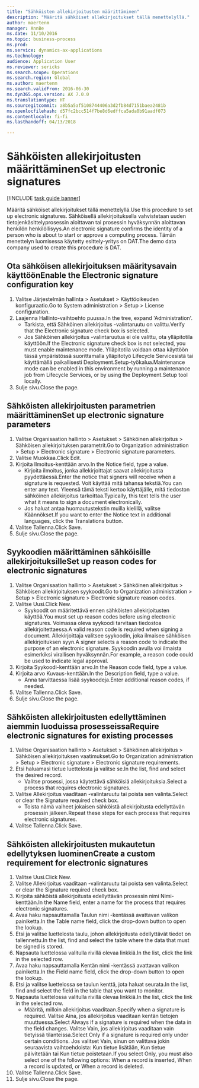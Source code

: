 ```yaml
--- 
title: "Sähköisten allekirjoitusten määrittäminen"
description: "Määritä sähköiset allekirjoitukset tällä menettelyllä."
author: maertenm
manager: AnnBe
ms.date: 11/10/2016
ms.topic: business-process
ms.prod: 
ms.service: dynamics-ax-applications
ms.technology: 
audience: Application User
ms.reviewer: sericks
ms.search.scope: Operations
ms.search.region: Global
ms.author: maertenm
ms.search.validFrom: 2016-06-30
ms.dyn365.ops.version: AX 7.0.0
ms.translationtype: HT
ms.sourcegitcommit: a8b5a5af5108744406a3d2fb84d7151baea2481b
ms.openlocfilehash: d57fc2bcc514f7be8d6edffca5ada0b91aadf073
ms.contentlocale: fi-fi
ms.lasthandoff: 04/13/2018

---
```

# <a name="set-up-electronic-signatures"></a><span data-ttu-id="3dd75-103">Sähköisten allekirjoitusten määrittäminen</span><span class="sxs-lookup"><span data-stu-id="3dd75-103">Set up electronic signatures</span></span>

[!INCLUDE [task guide banner](../../includes/task-guide-banner.md)]

<span data-ttu-id="3dd75-104">Määritä sähköiset allekirjoitukset tällä menettelyllä.</span><span class="sxs-lookup"><span data-stu-id="3dd75-104">Use this procedure to set up electronic signatures.</span></span> <span data-ttu-id="3dd75-105">Sähköisellä allekirjoituksella vahvistetaan uuden tietojenkäsittelyprosessin aloittavan tai prosessin hyväksynnän aloittavan henkilön henkilöllisyys.</span><span class="sxs-lookup"><span data-stu-id="3dd75-105">An electronic signature confirms the identity of a person who is about to start or approve a computing process.</span></span> <span data-ttu-id="3dd75-106">Tämän menettelyn luomisessa käytetty esittely-yritys on DAT.</span><span class="sxs-lookup"><span data-stu-id="3dd75-106">The demo data company used to create this procedure is DAT.</span></span>


## <a name="enable-the-electronic-signature-configuration-key"></a><span data-ttu-id="3dd75-107">Ota sähköisen allekirjoituksen määritysavain käyttöön</span><span class="sxs-lookup"><span data-stu-id="3dd75-107">Enable the Electronic signature configuration key</span></span>
1. <span data-ttu-id="3dd75-108">Valitse Järjestelmän hallinta > Asetukset > Käyttöoikeuden konfiguraatio.</span><span class="sxs-lookup"><span data-stu-id="3dd75-108">Go to System administration > Setup > License configuration.</span></span>
2. <span data-ttu-id="3dd75-109">Laajenna Hallinto-vaihtoehto puussa.</span><span class="sxs-lookup"><span data-stu-id="3dd75-109">In the tree, expand 'Administration'.</span></span>
    * <span data-ttu-id="3dd75-110">Tarkista, että Sähköinen allekirjoitus -valintaruutu on valittu.</span><span class="sxs-lookup"><span data-stu-id="3dd75-110">Verify that the Electronic signature check box is selected.</span></span>  
    * <span data-ttu-id="3dd75-111">Jos Sähköinen allekirjoitus -valintaruutua ei ole valittu, ota ylläpitotila käyttöön.</span><span class="sxs-lookup"><span data-stu-id="3dd75-111">If the Electronic signature check box is not selected, you must enable maintenance mode.</span></span> <span data-ttu-id="3dd75-112">Ylläpitotila voidaan ottaa käyttöön tässä ympäristössä suorittamalla ylläpitotyö Lifecycle Servicesistä tai käyttämällä paikallisesti Deployment.Setup-työkalua.</span><span class="sxs-lookup"><span data-stu-id="3dd75-112">Maintenance mode can be enabled in this environment by running a maintenance job from Lifecycle Services, or by using the Deployment.Setup tool locally.</span></span>  
3. <span data-ttu-id="3dd75-113">Sulje sivu.</span><span class="sxs-lookup"><span data-stu-id="3dd75-113">Close the page.</span></span>

## <a name="set-up-electronic-signature-parameters"></a><span data-ttu-id="3dd75-114">Sähköisten allekirjoitusten parametrien määrittäminen</span><span class="sxs-lookup"><span data-stu-id="3dd75-114">Set up electronic signature parameters</span></span>
1. <span data-ttu-id="3dd75-115">Valitse Organisaation hallinto > Asetukset > Sähköinen allekirjoitus > Sähköisen allekirjoituksen parametrit.</span><span class="sxs-lookup"><span data-stu-id="3dd75-115">Go to Organization administration > Setup > Electronic signature > Electronic signature parameters.</span></span>
2. <span data-ttu-id="3dd75-116">Valitse Muokkaa.</span><span class="sxs-lookup"><span data-stu-id="3dd75-116">Click Edit.</span></span>
3. <span data-ttu-id="3dd75-117">Kirjoita Ilmoitus-kenttään arvo.</span><span class="sxs-lookup"><span data-stu-id="3dd75-117">In the Notice field, type a value.</span></span>
    * <span data-ttu-id="3dd75-118">Kirjoita ilmoitus, jonka allekirjoittajat saavat allekirjoitusta pyydettäessä.</span><span class="sxs-lookup"><span data-stu-id="3dd75-118">Enter the notice that signers will receive when a signature is requested.</span></span> <span data-ttu-id="3dd75-119">Voit käyttää mitä tahansa tekstiä.</span><span class="sxs-lookup"><span data-stu-id="3dd75-119">You can enter any text.</span></span> <span data-ttu-id="3dd75-120">Yleensä tämä teksti kertoo käyttäjälle, mitä tiedoston sähköinen allekirjoitus tarkoittaa.</span><span class="sxs-lookup"><span data-stu-id="3dd75-120">Typically, this text tells the user what it means to sign a document electronically.</span></span>  
    * <span data-ttu-id="3dd75-121">Jos haluat antaa huomautustekstin muilla kielillä, valitse Käännökset.</span><span class="sxs-lookup"><span data-stu-id="3dd75-121">If you want to enter the Notice text in additional languages, click the Translations button.</span></span>  
4. <span data-ttu-id="3dd75-122">Valitse Tallenna.</span><span class="sxs-lookup"><span data-stu-id="3dd75-122">Click Save.</span></span>
5. <span data-ttu-id="3dd75-123">Sulje sivu.</span><span class="sxs-lookup"><span data-stu-id="3dd75-123">Close the page.</span></span>

## <a name="set-up-reason-codes-for-electronic-signatures"></a><span data-ttu-id="3dd75-124">Syykoodien määrittäminen sähköisille allekirjoituksille</span><span class="sxs-lookup"><span data-stu-id="3dd75-124">Set up reason codes for electronic signatures</span></span>
1. <span data-ttu-id="3dd75-125">Valitse Organisaation hallinto > Asetukset > Sähköinen allekirjoitus > Sähköisen allekirjoituksen syykoodit.</span><span class="sxs-lookup"><span data-stu-id="3dd75-125">Go to Organization administration > Setup > Electronic signature > Electronic signature reason codes.</span></span>
2. <span data-ttu-id="3dd75-126">Valitse Uusi.</span><span class="sxs-lookup"><span data-stu-id="3dd75-126">Click New.</span></span>
    * <span data-ttu-id="3dd75-127">Syykoodit on määritettävä ennen sähköisten allekirjoitusten käyttöä.</span><span class="sxs-lookup"><span data-stu-id="3dd75-127">You must set up reason codes before using electronic signatures.</span></span> <span data-ttu-id="3dd75-128">Voimassa oleva syykoodi tarvitaan tiedostoa allekirjoitettaessa.</span><span class="sxs-lookup"><span data-stu-id="3dd75-128">A valid reason code is required when signing a document.</span></span>     <span data-ttu-id="3dd75-129">Allekirjoittaja valitsee syykoodin, joka ilmaisee sähköisen allekirjoituksen syyn.</span><span class="sxs-lookup"><span data-stu-id="3dd75-129">A signer selects a reason code to indicate the purpose of an electronic signature.</span></span> <span data-ttu-id="3dd75-130">Syykoodin avulla voi ilmaista esimerkiksi virallisen hyväksynnän.</span><span class="sxs-lookup"><span data-stu-id="3dd75-130">For example, a reason code could be used to indicate legal approval.</span></span>  
3. <span data-ttu-id="3dd75-131">Kirjoita Syykoodi-kenttään arvo.</span><span class="sxs-lookup"><span data-stu-id="3dd75-131">In the Reason code field, type a value.</span></span>
4. <span data-ttu-id="3dd75-132">Kirjoita arvo Kuvaus-kenttään.</span><span class="sxs-lookup"><span data-stu-id="3dd75-132">In the Description field, type a value.</span></span>
    * <span data-ttu-id="3dd75-133">Anna tarvittaessa lisää syykoodeja.</span><span class="sxs-lookup"><span data-stu-id="3dd75-133">Enter additional reason codes, if needed.</span></span>  
5. <span data-ttu-id="3dd75-134">Valitse Tallenna.</span><span class="sxs-lookup"><span data-stu-id="3dd75-134">Click Save.</span></span>
6. <span data-ttu-id="3dd75-135">Sulje sivu.</span><span class="sxs-lookup"><span data-stu-id="3dd75-135">Close the page.</span></span>

## <a name="require-electronic-signatures-for-existing-processes"></a><span data-ttu-id="3dd75-136">Sähköisten allekirjoitusten edellyttäminen aiemmin luoduissa prosesseissa</span><span class="sxs-lookup"><span data-stu-id="3dd75-136">Require electronic signatures for existing processes</span></span>
1. <span data-ttu-id="3dd75-137">Valitse Organisaation hallinto > Asetukset > Sähköinen allekirjoitus > Sähköisen allekirjoituksen vaatimukset.</span><span class="sxs-lookup"><span data-stu-id="3dd75-137">Go to Organization administration > Setup > Electronic signature > Electronic signature requirements.</span></span>
2. <span data-ttu-id="3dd75-138">Etsi haluamasi tietue luettelosta ja valitse se.</span><span class="sxs-lookup"><span data-stu-id="3dd75-138">In the list, find and select the desired record.</span></span>
    * <span data-ttu-id="3dd75-139">Valitse prosessi, jossa käytettävä sähköisiä allekirjoituksia.</span><span class="sxs-lookup"><span data-stu-id="3dd75-139">Select a process that requires electronic signatures.</span></span>  
3. <span data-ttu-id="3dd75-140">Valitse Allekirjoitus vaaditaan -valintaruutu tai poista sen valinta.</span><span class="sxs-lookup"><span data-stu-id="3dd75-140">Select or clear the Signature required check box.</span></span>
    * <span data-ttu-id="3dd75-141">Toista nämä vaiheet jokaisen sähköistä allekirjoitusta edellyttävän prosessin jälkeen.</span><span class="sxs-lookup"><span data-stu-id="3dd75-141">Repeat these steps for each process that requires electronic signatures.</span></span>  
4. <span data-ttu-id="3dd75-142">Valitse Tallenna.</span><span class="sxs-lookup"><span data-stu-id="3dd75-142">Click Save.</span></span>

## <a name="create-a-custom-requirement-for-electronic-signatures"></a><span data-ttu-id="3dd75-143">Sähköisten allekirjoitusten mukautetun edellytyksen luominen</span><span class="sxs-lookup"><span data-stu-id="3dd75-143">Create a custom requirement for electronic signatures</span></span>
1. <span data-ttu-id="3dd75-144">Valitse Uusi.</span><span class="sxs-lookup"><span data-stu-id="3dd75-144">Click New.</span></span>
2. <span data-ttu-id="3dd75-145">Valitse Allekirjoitus vaaditaan -valintaruutu tai poista sen valinta.</span><span class="sxs-lookup"><span data-stu-id="3dd75-145">Select or clear the Signature required check box.</span></span>
3. <span data-ttu-id="3dd75-146">Kirjoita sähköistä allekirjoitusta edellyttävän prosessin nimi Nimi-kenttään.</span><span class="sxs-lookup"><span data-stu-id="3dd75-146">In the Name field, enter a name for the process that requires electronic signatures.</span></span>
4. <span data-ttu-id="3dd75-147">Avaa haku napsauttamalla Taulun nimi -kentässä avattavan valikon painiketta.</span><span class="sxs-lookup"><span data-stu-id="3dd75-147">In the Table name field, click the drop-down button to open the lookup.</span></span>
5. <span data-ttu-id="3dd75-148">Etsi ja valitse luettelosta taulu, johon allekirjoitusta edellyttävät tiedot on tallennettu.</span><span class="sxs-lookup"><span data-stu-id="3dd75-148">In the list, find and select the table where the data that must be signed is stored.</span></span>
6. <span data-ttu-id="3dd75-149">Napsauta luettelossa valitulla rivillä olevaa linkkiä.</span><span class="sxs-lookup"><span data-stu-id="3dd75-149">In the list, click the link in the selected row.</span></span>
7. <span data-ttu-id="3dd75-150">Avaa haku napsauttamalla Kentän nimi -kentässä avattavan valikon painiketta.</span><span class="sxs-lookup"><span data-stu-id="3dd75-150">In the Field name field, click the drop-down button to open the lookup.</span></span>
8. <span data-ttu-id="3dd75-151">Etsi ja valitse luettelossa se taulun kenttä, jota haluat seurata.</span><span class="sxs-lookup"><span data-stu-id="3dd75-151">In the list, find and select the field in the table that you want to monitor.</span></span>
9. <span data-ttu-id="3dd75-152">Napsauta luettelossa valitulla rivillä olevaa linkkiä.</span><span class="sxs-lookup"><span data-stu-id="3dd75-152">In the list, click the link in the selected row.</span></span>
    * <span data-ttu-id="3dd75-153">Määritä, milloin allekirjoitus vaaditaan.</span><span class="sxs-lookup"><span data-stu-id="3dd75-153">Specify when a signature is required.</span></span>     <span data-ttu-id="3dd75-154">Valitse Aina, jos allekirjoitus vaaditaan kentän tietojen muuttuessa.</span><span class="sxs-lookup"><span data-stu-id="3dd75-154">Select Always if a signature is required when the data in the field changes.</span></span>     <span data-ttu-id="3dd75-155">Valitse Vain, jos allekirjoitus vaaditaan vain tietyissä tilanteissa.</span><span class="sxs-lookup"><span data-stu-id="3dd75-155">Select Only if a signature is required only under certain conditions.</span></span> <span data-ttu-id="3dd75-156">Jos valitset Vain, sinun on valittava jokin seuraavista vaihtoehdoista: Kun tietue lisätään, Kun tietue päivitetään tai Kun tietue poistetaan.</span><span class="sxs-lookup"><span data-stu-id="3dd75-156">If you select Only, you must also select one of the following options: When a record is inserted, When a record is updated, or When a record is deleted.</span></span>  
10. <span data-ttu-id="3dd75-157">Valitse Tallenna.</span><span class="sxs-lookup"><span data-stu-id="3dd75-157">Click Save.</span></span>
11. <span data-ttu-id="3dd75-158">Sulje sivu.</span><span class="sxs-lookup"><span data-stu-id="3dd75-158">Close the page.</span></span>


